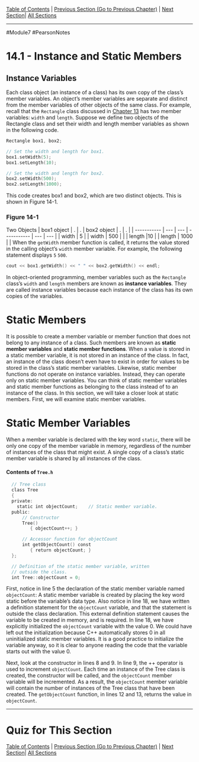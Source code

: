 [Table of Contents](/README.md) | [Previous Section (Go to Previous Chapter)](../../Module%206/Pearson%20Notes/13.16%20-%20Focus%20on%20Object-Oriented%20Design.md) | [Next Section](14.2%20-%20Friends%20of%20Classes.md)| [All Sections](/Module%207/Pearson%20Notes/)
***
#Module7 #PearsonNotes <br />
# 14.1 - Instance and Static Members
## Instance Variables
Each class object (an instance of a class) has its own copy of the class’s member variables. An object’s member variables are separate and distinct from the member variables of other objects of the same class. For example, recall that the `Rectangle` class discussed in [Chapter 13](/Module%206/Pearson%20Notes) has two member variables: `width` and `length`. Suppose we define two objects of the Rectangle class and set their width and length member variables as shown in the following code.
```c++
Rectangle box1, box2;

// Set the width and length for box1.
box1.setWidth(5);
box1.setLength(10);

// Set the width and length for box2.
box2.setWidth(500);
box2.setLength(1000);
```
This code creates box1 and box2, which are two distinct objects. This is shown in Figure 14-1.

### Figure 14-1
Two Objects
| box1 object | .   | .   | box2 object | .   | .   |
| ----------- | --- | --- | ----------- | --- | --- |
| width       | 5    |     | width            | 500    |     |
| length            |10     |     | length             | 1000    |     |
When the `getWidth` member function is called, it returns the value stored in the calling object’s `width` member variable. For example, the following statement displays `5` `500`.
```c++
cout << box1.getWidth() << " " << box2.getWidth() << endl;
```

In object-oriented programming, member variables such as the `Rectangle` class’s `width` and `length` members are known as **instance variables**. They are called instance variables because each instance of the class has its own copies of the variables.

# Static Members
It is possible to create a member variable or member function that does not belong to any instance of a class. Such members are known as **static member variables** and **static member functions**. When a value is stored in a static member variable, it is not stored in an instance of the class. In fact, an instance of the class doesn’t even have to exist in order for values to be stored in the class’s static member variables. Likewise, static member functions do not operate on instance variables. Instead, they can operate only on static member variables. You can think of static member variables and static member functions as belonging to the class instead of to an instance of the class. In this section, we will take a closer look at static members. First, we will examine static member variables.

# Static Member Variables
When a member variable is declared with the key word `static`, there will be only one copy of the member variable in memory, regardless of the number of instances of the class that might exist. A single copy of a class’s static member variable is shared by all instances of the class. 

#### Contents of `Tree.h`
```c++
  // Tree class
  class Tree
  {
  private:
    static int objectCount;    // Static member variable.
  public:
      // Constructor
      Tree()
         { objectCount++; }

      // Accessor function for objectCount
      int getObjectCount() const
         { return objectCount; }
  };

  // Definition of the static member variable, written
  // outside the class.
  int Tree::objectCount = 0;
```
First, notice in line 5 the declaration of the static member variable named `objectCount`: A static member variable is created by placing the key word static before the variable’s data type. Also notice in line 18, we have written a definition statement for the `objectCount` variable, and that the statement is outside the class declaration. This external definition statement causes the variable to be created in memory, and is required. In line 18, we have explicitly initialized the `objectCount` variable with the value 0. We could have left out the initialization because C++ automatically stores 0 in all uninitialized static member variables. It is a good practice to initialize the variable anyway, so it is clear to anyone reading the code that the variable starts out with the value 0.

Next, look at the constructor in lines 8 and 9. In line 9, the ++ operator is used to increment `objectCount`. Each time an instance of the Tree class is created, the constructor will be called, and the `objectCount` member variable will be incremented. As a result, the `objectCount` member variable will contain the number of instances of the Tree class that have been created. The `getObjectCount` function, in lines 12 and 13, returns the value in `objectCount`. 

***
# Quiz for This Section
[Table of Contents](/README.md) | [Previous Section (Go to Previous Chapter)](../../Module%206/Pearson%20Notes/13.16%20-%20Focus%20on%20Object-Oriented%20Design.md) | [Next Section](14.2%20-%20Friends%20of%20Classes.md)| [All Sections](/Module%207/Pearson%20Notes/)